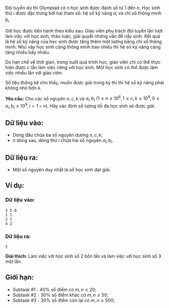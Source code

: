 Đội tuyển dự thi Olympiad có $n$ học sinh được đánh số từ $1$ đến $n$. Học sinh thứ $i$ được đặc trưng bởi hai tham số: hệ số kỹ năng $a_i$ và chỉ số thông minh $b_i$.

Giờ học được tiến hành theo kiểu sau: Giáo viên phụ trách đội tuyển lần lượt làm việc với học sinh, thảo luận, giải quyết những vấn đề nẩy sinh. Kết quả là hệ số kỹ năng của học sinh được tăng thêm một lượng bằng chỉ số thông minh. Như vậy học sinh càng thông minh bao nhiêu thì hệ số kỹ năng càng tăng nhiều bấy nhiêu.

Do hạn chế về thời gian, trong suốt quá trình học, giáo viên chỉ có thể thực hiện được $c$ lần làm việc riêng với học sinh. Một học sinh có thể được làm việc nhiều lần với giáo viên.

Số liệu thống kê cho thấy, muốn được giải trong kỳ thi thì hệ số kỹ năng phải không nhỏ hơn $k$.

**Yêu cầu:** Cho các số nguyên $n,c,k$ và $a_i,b_i\ (1≤n≤10^6,1≤c,k≤10^9,0≤a_i,b_i≤10^9,i=1÷n)$. Hãy xác định số lượng tối đa học sinh sẽ được giải.

## Dữ liệu vào:
- Dòng đầu chứa ba số nguyên dương $n,c,k$;
- $n$ dòng sau, dòng thứ $i$ chứa hai số nguyên $a_i,b_i$.

## Dữ liệu ra:
- Một số nguyên duy nhất là số học sinh đạt giải.

## Ví dụ:
### Dữ liệu vào:
```
3 5 6
1 1
2 1
4 2
```

### Dữ liệu ra:
```
2
```

**Giải thích:** Làm việc với học sinh số $2$ bốn lần và làm việc với học sinh số $3$ một lần.

## Giới hạn:
- Subtask $\#1: 40\%$ số điểm có $m, n ≤ 20$;
- Subtask $\#2: 30\%$ số điểm khác có $m, n≤50$;
- Subtask $\#3: 30\%$ số điểm còn lại có $m, n ≤ 500$;